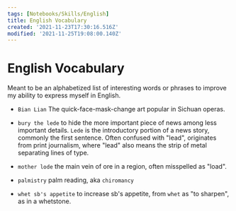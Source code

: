 ```yaml
---
tags: [Notebooks/Skills/English]
title: English Vocabulary
created: '2021-11-23T17:30:16.516Z'
modified: '2021-11-25T19:08:00.140Z'
---
```


# English Vocabulary

Meant to be an alphabetized list of interesting words or phrases to improve my ability to express myself in English.

- `Bian Lian`
The quick-face-mask-change art popular in Sichuan operas.

- `bury the lede`
to hide the more important piece of news among less important details. `Lede` is the introductory portion of a news story, commonly the first sentence.  Often confused with "lead", originates from print journalism, where "lead" also means the strip of metal separating lines of type.

- `mother lode`
the main vein of ore in a region, often misspelled as "load".
- `palmistry`
palm reading, aka `chiromancy`
- `whet sb's appetite`
to increase sb's appetite, from `whet` as "to sharpen", as in a whetstone.

